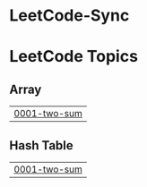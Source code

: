 ﻿# LeetCode-Sync

<!---LeetCode Topics Start-->
# LeetCode Topics
## Array
|  |
| ------- |
| [0001-two-sum](https://github.com/sothearathun/LeetCode-Sync/tree/master/0001-two-sum) |
## Hash Table
|  |
| ------- |
| [0001-two-sum](https://github.com/sothearathun/LeetCode-Sync/tree/master/0001-two-sum) |
<!---LeetCode Topics End-->